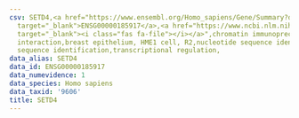 ```yaml
---
csv: SETD4,<a href="https://www.ensembl.org/Homo_sapiens/Gene/Summary?db=core;g=ENSG00000185917"
  target="_blank">ENSG00000185917</a>,<a href="https://www.ncbi.nlm.nih.gov/pubmed/22863008"
  target="_blank"><i class="fas fa-file"></i></a>",chromatin immunoprecipitation assay,direct
  interaction,breast epithelium, HME1 cell, R2,nucleotide sequence identification,nucleotide
  sequence identification,transcriptional regulation,
data_alias: SETD4
data_id: ENSG00000185917
data_numevidence: 1
data_species: Homo sapiens
data_taxid: '9606'
title: SETD4
---
```

